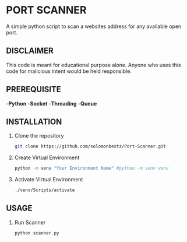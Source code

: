 # PORT SCANNER

A simple python script to scan a websites address for any available open port.

## DISCLAIMER

This code is meant for educational purpose alone.
Anyone who uses this code for malicious intent would be held responsible.

## PREREQUISITE

-**Python**
-**Socket**
-**Threading**
-**Queue**

## INSTALLATION

1. Clone the repository

    ```bash
    git clone https://github.com/solomonbestz/Port-Scanner.git
    ```

2. Create Virtual Environment

    ```bash
    python -m venv "Your Environment Name" #python -m venv venv
    ```
3. Activate Virtual Environment

    ```bash
    ./venv/Scripts/activate
    ```

##  USAGE

1. Run Scanner

    ```bash
    python scanner.py
    ```
